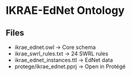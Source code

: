 # IKRAE-EdNet Ontology

## Files
- ikrae_ednet.owl → Core schema
- ikrae_swrl_rules.txt → 24 SWRL rules
- ikrae_ednet_instances.ttl → EdNet data
- protege/ikrae_ednet.pprj → Open in Protégé

